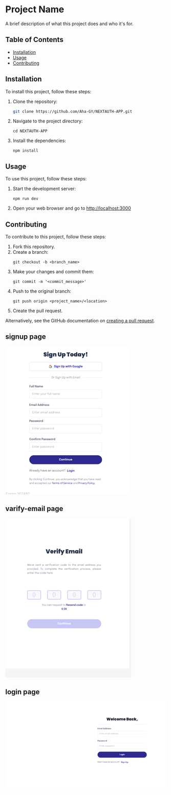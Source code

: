 # Project Name

A brief description of what this project does and who it's for.

## Table of Contents

- [Installation](#installation)
- [Usage](#usage)
- [Contributing](#contributing)

## Installation

To install this project, follow these steps:

1. Clone the repository:
    ```sh
    git clone https://github.com/Aha-GY/NEXTAUTH-APP.git
    ```
2. Navigate to the project directory:
    ```
    cd NEXTAUTH-APP
    ```
3. Install the dependencies:
    ```
    npm install
    ```

## Usage

To use this project, follow these steps:

1. Start the development server:
    ```
    npm run dev
    ```
2. Open your web browser and go to [http://localhost:3000](http://localhost:3000)

## Contributing

To contribute to this project, follow these steps:

1. Fork this repository.
2. Create a branch: 
    ```
    git checkout -b <branch_name>
    ```
3. Make your changes and commit them:
    ```
    git commit -m '<commit_message>'
    ```
4. Push to the original branch:
    ```
    git push origin <project_name>/<location>
    ```
5. Create the pull request.

Alternatively, see the GitHub documentation on [creating a pull request](https://help.github.com/articles/creating-a-pull-request/).


## signup page 
![alt text](image.png)

## varify-email page
![alt text](image-1.png)

## login page
![alt text](image-2.png)

